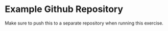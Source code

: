 # Example Github Repository

Make sure to push this to a separate repository when running this exercise.